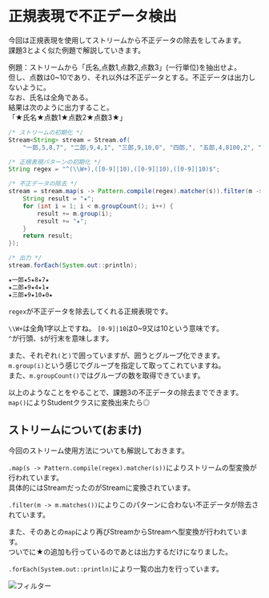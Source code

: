 # 正規表現で不正データ検出
  
今回は正規表現を使用してストリームから不正データの除去をしてみます。  
課題3とよく似た例題で解説していきます。  
  
例題：ストリームから「氏名,点数1,点数2,点数3」(一行単位)を抽出せよ。  
但し、点数は0~10であり、それ以外は不正データとする。不正データは出力しないように。    
なお、氏名は全角である。  
結果は次のように出力すること。  
「★氏名★点数1★点数2★点数3★」  
  

```java
/* ストリームの初期化 */
Stream<String> stream = Stream.of(
    "一郎,5,8,7", "二郎,9,4,1", "三郎,9,10,0", "四郎,", "五郎,4,8100,2", "六郎,,,");

/* 正規表現パターンの初期化 */
String regex = "^(\\W+),([0-9]|10),([0-9]|10),([0-9]|10)$";

/* 不正データの除去 */
stream = stream.map(s -> Pattern.compile(regex).matcher(s)).filter(m -> m.matches()).map(m -> {
    String result = "★";
    for (int i = 1; i < m.groupCount(); i++) {
        result += m.group(i);
        result += "★";
    }
    return result;
});

/* 出力 */
stream.forEach(System.out::println);
```

```txt
★一郎★5★8★7★
★二郎★9★4★1★
★三郎★9★10★0★
```

  
``regex``が不正データを除去してくれる正規表現です。  
  
``\\W+``は全角1字以上ですね。 ``[0-9]|10``は0~9又は10という意味です。  
``^``が行頭、``$``が行末を意味します。  
  
また、それぞれ``(``と``)``で囲っていますが、囲うとグループ化できます。  
``m.group(i)``という感じでグループを指定して取ってこれていますね。  
また、``m.groupCount()``ではグループの数を取得できています。 
  
以上のようなことをやることで、課題3の不正データの除去までできます。  
``map()``によりStudentクラスに変換出来たら◎  
  
## ストリームについて(おまけ)
今回のストリーム使用方法についても解説しておきます。  
  
``.map(s -> Pattern.compile(regex).matcher(s))``によりストリームの型変換が行われています。  
具体的にはStream<String>だったのがStream<Matcher>に変換されています。  
  
``.filter(m -> m.matches())``によりこのパターンに合わない不正データが除去されています。  
  
また、そのあとの``map``により再びStream<Matcher>からStream<String>へ型変換が行われています。  
ついでに★の追加も行っているのであとは出力するだけになりました。  
  
``.forEach(System.out::println)``により一覧の出力を行っています。  
  
![フィルター](https://user-images.githubusercontent.com/61966044/93080016-05d5a100-f6c8-11ea-9dd4-b48b94be5d4f.png)
